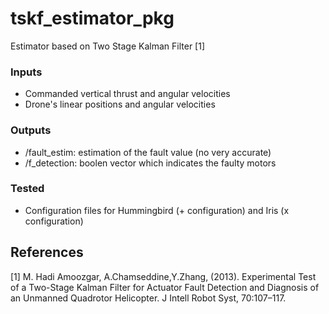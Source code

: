 # tskf_estimator_pkg
Estimator based on Two Stage Kalman Filter [1]

### Inputs
- Commanded vertical thrust and angular velocities
- Drone's linear positions and angular velocities 


### Outputs
- /fault_estim: estimation of the fault value (no very accurate)
- /f_detection: boolen vector which indicates the faulty motors

### Tested
- Configuration files for Hummingbird (+ configuration) and Iris (x configuration)

## References
<a id="1">[1]</a> 
M. Hadi Amoozgar, A.Chamseddine,Y.Zhang, (2013).
Experimental Test of a Two-Stage Kalman Filter for Actuator Fault Detection and Diagnosis of an Unmanned Quadrotor Helicopter.
J Intell Robot Syst, 70:107–117.
